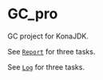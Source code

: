 # GC_pro
GC project for KonaJDK.

See [```Report```](./report) for three tasks.

See [```Log```](./log) for three tasks.
